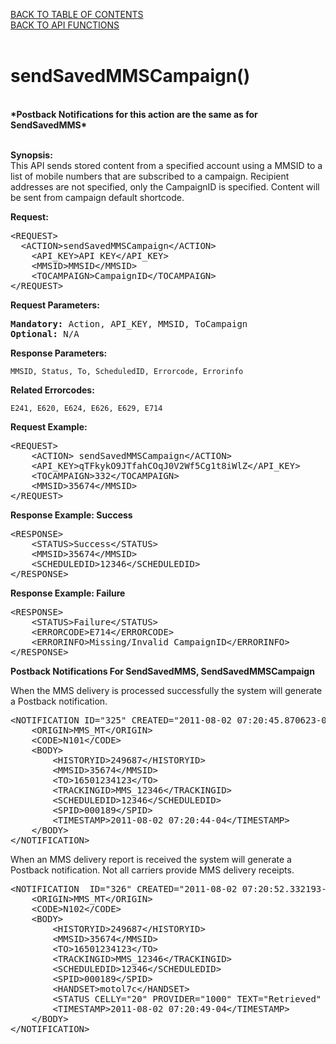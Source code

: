 <a href="https://github.com/SkycoreMobile/api/blob/master/1.3/CONTENTS.md">BACK TO TABLE OF CONTENTS</a>
<BR>
<a href="API%20FUNCTIONS.md">BACK TO API FUNCTIONS</a>
<BR>
<BR>


<h1>sendSavedMMSCampaign()</h1>
<BR>

<div><strong>*Postback Notifications for this action are the same as for SendSavedMMS*</strong></div>
<div></div>
<BR>
<p><strong>Synopsis:</strong><br />
This API sends stored content from a specified account using a MMSID to a list of mobile numbers that are subscribed to a campaign. Recipient addresses are not specified, only the CampaignID is specified. Content will be sent from campaign default shortcode.</p>
<div><strong>Request:</strong></div>
<pre>&lt;REQUEST&gt;
  &lt;ACTION&gt;sendSavedMMSCampaign&lt;/ACTION&gt;
	&lt;API_KEY&gt;API KEY&lt;/API_KEY&gt;
	&lt;MMSID&gt;MMSID&lt;/MMSID&gt;
	&lt;TOCAMPAIGN&gt;CampaignID&lt;/TOCAMPAIGN&gt;
&lt;/REQUEST&gt;</pre>
<div><strong>Request Parameters:</strong></div>
<pre><strong>Mandatory:</strong> Action, API_KEY, MMSID, ToCampaign
<strong>Optional:</strong> N/A</pre>
<strong>Response Parameters:</strong><br />

    MMSID, Status, To, ScheduledID, Errorcode, Errorinfo
    
<strong>Related Errorcodes: </strong><br />

    E241, E620, E624, E626, E629, E714
    
<div><strong>Request Example:</strong></div>
<pre>&lt;REQUEST&gt;
    &lt;ACTION&gt; sendSavedMMSCampaign&lt;/ACTION&gt;
    &lt;API_KEY&gt;qTFkykO9JTfahCOqJ0V2Wf5Cg1t8iWlZ&lt;/API_KEY&gt;
    &lt;TOCAMPAIGN&gt;332&lt;/TOCAMPAIGN&gt;
    &lt;MMSID&gt;35674&lt;/MMSID&gt;
&lt;/REQUEST&gt;</pre>
<div><strong>Response Example: Success</strong></div>
<pre>&lt;RESPONSE&gt;
    &lt;STATUS&gt;Success&lt;/STATUS&gt;
    &lt;MMSID&gt;35674&lt;/MMSID&gt;
    &lt;SCHEDULEDID&gt;12346&lt;/SCHEDULEDID&gt;
&lt;/RESPONSE&gt;</pre>
<div><strong>Response Example: Failure</strong></div>
<pre>&lt;RESPONSE&gt;
    &lt;STATUS&gt;Failure&lt;/STATUS&gt;
    &lt;ERRORCODE&gt;E714&lt;/ERRORCODE&gt;
    &lt;ERRORINFO&gt;Missing/Invalid CampaignID&lt;/ERRORINFO&gt;
&lt;/RESPONSE&gt;</pre>
<div><strong>Postback Notifications For SendSavedMMS, SendSavedMMSCampaign</strong></div>
<p>When the MMS delivery is processed successfully the system will generate a Postback notification.</p>
<pre>&lt;NOTIFICATION ID="325" CREATED="2011-08-02 07:20:45.870623-04"&gt;
    &lt;ORIGIN&gt;MMS_MT&lt;/ORIGIN&gt;
    &lt;CODE&gt;N101&lt;/CODE&gt;
    &lt;BODY&gt;
        &lt;HISTORYID&gt;249687&lt;/HISTORYID&gt;
        &lt;MMSID&gt;35674&lt;/MMSID&gt;
        &lt;TO&gt;16501234123&lt;/TO&gt;
        &lt;TRACKINGID&gt;MMS_12346&lt;/TRACKINGID&gt;
        &lt;SCHEDULEDID&gt;12346&lt;/SCHEDULEDID&gt;
        &lt;SPID&gt;000189&lt;/SPID&gt;
        &lt;TIMESTAMP&gt;2011-08-02 07:20:44-04&lt;/TIMESTAMP&gt;
    &lt;/BODY&gt;
&lt;/NOTIFICATION&gt;</pre>
<p>When an MMS delivery report is received the system will generate a Postback notification. Not all carriers provide MMS delivery receipts.</p>
<pre>&lt;NOTIFICATION  ID="326" CREATED="2011-08-02 07:20:52.332193-04"&gt;
    &lt;ORIGIN&gt;MMS_MT&lt;/ORIGIN&gt;
    &lt;CODE&gt;N102&lt;/CODE&gt;
    &lt;BODY&gt;
        &lt;HISTORYID&gt;249687&lt;/HISTORYID&gt;
        &lt;MMSID&gt;35674&lt;/MMSID&gt;
        &lt;TO&gt;16501234123&lt;/TO&gt;
        &lt;TRACKINGID&gt;MMS_12346&lt;/TRACKINGID&gt;
        &lt;SCHEDULEDID&gt;12346&lt;/SCHEDULEDID&gt;
        &lt;SPID&gt;000189&lt;/SPID&gt;
        &lt;HANDSET&gt;motol7c&lt;/HANDSET&gt;
        &lt;STATUS CELLY="20" PROVIDER="1000" TEXT="Retrieved" DESCRIPTION="" /&gt;
        &lt;TIMESTAMP&gt;2011-08-02 07:20:49-04&lt;/TIMESTAMP&gt;
    &lt;/BODY&gt;
&lt;/NOTIFICATION&gt;</pre>
